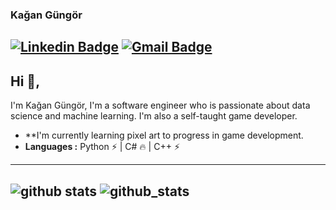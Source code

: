 ### Kağan Güngör 
[![Linkedin Badge](https://img.shields.io/badge/-Kagan_Gungor-blue?style=flat-square&logo=Linkedin&logoColor=white&link=https://www.linkedin.com/in/kagan-gungor//)](https://www.linkedin.com/in/kagan-gungor/) [![Gmail Badge](https://img.shields.io/badge/-gungork96@gmail.com-c14438?style=flat-square&logo=Gmail&logoColor=white&link=mailto:gungork96@gmail.com)](mailto:gungork96@gmail.com)
---------------------------------------------------------------------------------------------------------------------------------------------------------------------------------
## Hi 👋, 
I'm Kağan Güngör, I'm a software engineer who is passionate about data science and machine learning. I'm also a self-taught game developer.

-  **I'm currently learning pixel art to progress in game development.
-  **Languages :** Python :zap: | C# :fire:	| C++ :zap: 

---------------------------------------------------------------------------------------------------------------------------------------------------------------------------------

![github stats](https://github-readme-stats.vercel.app/api?username=kagan-gungor&show_icons=true)
![github_stats](https://github-readme-stats.vercel.app/api/top-langs/?username=kagan-gungor&theme=buefy&layout=compact)
---------------------------------------------------------------------------------------------------------------------------------------------------------------------------------
